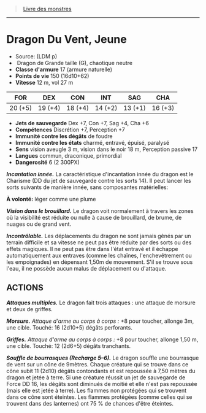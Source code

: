 ﻿> [Livre des monstres](tome_of_beasts.md)

---

# Dragon Du Vent, Jeune

- Source: (LDM p)
-  Dragon de Grande taille (G), chaotique neutre
- **Classe d'armure** 17 (armure naturelle)
- **Points de vie** 150 (16d10+62)
- **Vitesse** 12 m, vol 27 m

|FOR|DEX|CON|INT|SAG|CHA|
|---|---|---|---|---|---|
|20 (+5)|19 (+4)|18 (+4)|14 (+2)|13 (+1)|16 (+3)|

- **Jets de sauvegarde** Dex +7, Con +7, Sag +4, Cha +6
- **Compétences** Discrétion +7, Perception +7
- **Immunité contre les dégâts** de foudre
- **Immunité contre les états** charmé, entravé, épuisé, paralysé
- **Sens** vision aveugle 3 m, vision dans le noir 18 m, Perception passive 17
- **Langues** commun, draconique, primordial
- **Dangerosité** 6 (2 300PX)

**_Incantation innée._** La caractéristique d'incantation innée du dragon est le Charisme (DD du jet de sauvegarde contre les sorts 14). Il peut lancer les sorts suivants de manière innée, sans composantes matérielles:

**À volonté:** léger comme une plume

**_Vision dans le brouillard._** Le dragon voit normalement à travers les zones où la visibilité est réduite ou nulle à cause de brouillard, de brume, de nuages ou de grand vent.

**_Incontrôlable._** Les déplacements du dragon ne sont jamais gênés par un terrain difficile et sa vitesse ne peut pas être réduite par des sorts ou des effets magiques. Il ne peut pas être dans l'état entravé et il échappe automatiquement aux entraves (comme les chaînes, l'enchevêtrement ou les empoignades) en dépensant 1,50m de mouvement. S'il se trouve sous l'eau, il ne possède aucun malus de déplacement ou d'attaque.

## ACTIONS

**_Attaques multiples._** Le dragon fait trois attaques : une attaque de morsure et deux de griffes.

**_Morsure._** _Attaque d'arme au corps à corps :_ +8 pour toucher, allonge 3m, une cible. Touché: 16 (2d10+5) dégâts perforants.

**_Griffes._** _Attaque d'arme au corps à corps :_ +8 pour toucher, allonge 1,50 m, une cible. Touché: 12 (2d6+5) dégâts tranchants.

**_Souffle de bourrasques (Recharge 5–6)._** Le dragon souffle une bourrasque de vent sur un cône de 9mètres. Chaque créature qui se trouve dans ce cône subit 11 (2d10) dégâts contondants et est repoussée à 7,50 mètres du dragon et jetée à terre. Si une créature réussit un jet de sauvegarde de Force DD 16, les dégâts sont diminués de moitié et elle n'est pas repoussée (mais elle est jetée à terre). Les flammes non protégées qui se trouvent dans ce cône sont éteintes. Les flammes protégées (comme celles qui se trouvent dans des lanternes) ont 75 % de chances d'être éteintes.

